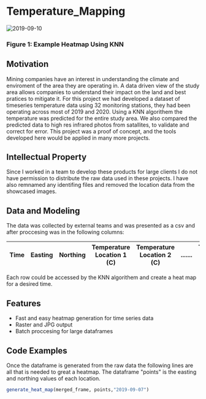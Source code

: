 # Temperature_Mapping

![2019-09-10](https://user-images.githubusercontent.com/78721353/108019527-474bde80-6fcf-11eb-83b0-63e0d6051483.png)
### Figure 1: Example Heatmap Using KNN

## Motivation 
Mining companies have an interest in understanding the climate and enviroment of the area they are operating in. A data driven view of the study area allows companies to understand their impact on the land and best pratices to mitigate it. For this project we had developed a dataset of timeseries temperature data using 32 monitoring stations, they had been operating across most of 2019 and 2020. Using a KNN algorithem the temperature was predicted for the entire study area. We also compared the predicted data to high res infrared photos from satallites, to validate and correct for error. This project was a proof of concept, and the tools developed here would be applied in many more projects. 

## Intellectual Property
Since I worked in a team to develop these products for large clients I do not have permission to distribute the raw data used in these projects. I have also remnamed any identifing files and removed the location data from the showcased images.

## Data and Modeling
The data was collected by external teams and was presented as a csv and after proccesing was in the following columns: 

|Time|Easting|Northing|Temperature Location 1 (C)|Temperature Location 2 (C)|.......|Temperature Location 32 (C)|
|----|-------|--------|--------------------------|--------------------------|-------|---------------------------|

Each row could be accessed by the KNN algorithem and create a heat map for a desired time.

## Features 
- Fast and easy heatmap generation for time series data
- Raster and JPG output 
- Batch proccesing for large dataframes 

## Code Examples

Once the dataframe is generated from the raw data the following lines are all that is needed to great a heatmap. The dataframe "points" is the easting and northing values of each location. 
```R
generate_heat_map(merged_frame, points,"2019-09-07")
```








